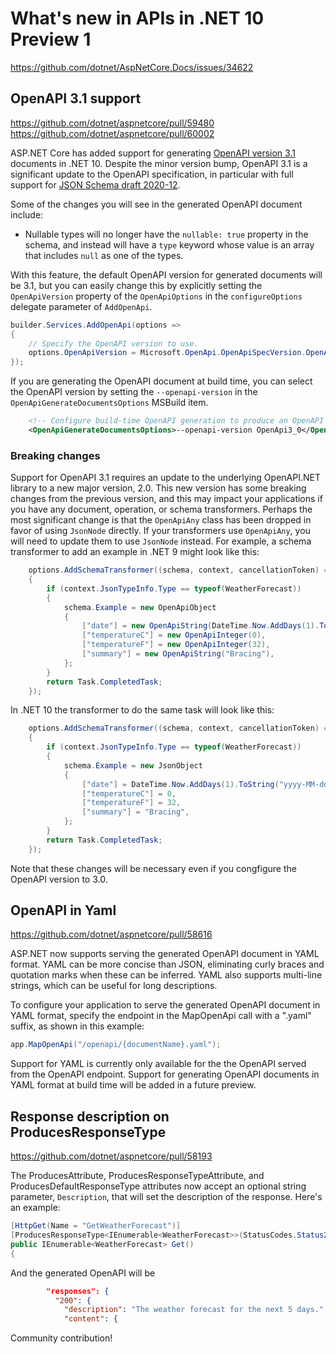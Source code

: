 # What's new in APIs in .NET 10 Preview 1

https://github.com/dotnet/AspNetCore.Docs/issues/34622

## OpenAPI 3.1 support

https://github.com/dotnet/aspnetcore/pull/59480
https://github.com/dotnet/aspnetcore/pull/60002

ASP.NET Core has added support for generating [OpenAPI version 3.1] documents in .NET 10.
Despite the minor version bump, OpenAPI 3.1 is a significant update to the OpenAPI specification,
in particular with full support for [JSON Schema draft 2020-12].

[OpenAPI version 3.1]: https://spec.openapis.org/oas/v3.1.1.html
[JSON Schema draft 2020-12]: https://json-schema.org/specification-links#2020-12

Some of the changes you will see in the generated OpenAPI document include:
- Nullable types will no longer have the `nullable: true` property in the schema, and instead will have a `type` keyword whose value is an array that includes `null` as one of the types.

With this feature, the default OpenAPI version for generated documents will be 3.1, but you can easily change this
by explicitly setting the `OpenApiVersion` property of the `OpenApiOptions` in the `configureOptions` delegate
parameter of `AddOpenApi`.

```csharp
builder.Services.AddOpenApi(options =>
{
    // Specify the OpenAPI version to use.
    options.OpenApiVersion = Microsoft.OpenApi.OpenApiSpecVersion.OpenApi3_0;
});
```

If you are generating the OpenAPI document at build time, you can select the OpenAPI version by setting the `--openapi-version` in the `OpenApiGenerateDocumentsOptions` MSBuild item.

```xml
    <!-- Configure build-time OpenAPI generation to produce an OpenAPI 3.0 document. -->
    <OpenApiGenerateDocumentsOptions>--openapi-version OpenApi3_0</OpenApiGenerateDocumentsOptions>
```

### Breaking changes

Support for OpenAPI 3.1 requires an update to the underlying OpenAPI.NET library to a new major version, 2.0.
This new version has some breaking changes from the previous version, and this may impact your applications
if you have any document, operation, or schema transformers.
Perhaps the most significant change is that the `OpenApiAny` class has been dropped in favor of using `JsonNode` directly.
If your transformers use `OpenApiAny`, you will need to update them to use `JsonNode` instead.
For example, a schema transformer to add an example in .NET 9 might look like this:

```csharp
    options.AddSchemaTransformer((schema, context, cancellationToken) =>
    {
        if (context.JsonTypeInfo.Type == typeof(WeatherForecast))
        {
            schema.Example = new OpenApiObject
            {
                ["date"] = new OpenApiString(DateTime.Now.AddDays(1).ToString("yyyy-MM-dd")),
                ["temperatureC"] = new OpenApiInteger(0),
                ["temperatureF"] = new OpenApiInteger(32),
                ["summary"] = new OpenApiString("Bracing"),
            };
        }
        return Task.CompletedTask;
    });
```

In .NET 10 the transformer to do the same task will look like this:

```csharp
    options.AddSchemaTransformer((schema, context, cancellationToken) =>
    {
        if (context.JsonTypeInfo.Type == typeof(WeatherForecast))
        {
            schema.Example = new JsonObject
            {
                ["date"] = DateTime.Now.AddDays(1).ToString("yyyy-MM-dd"),
                ["temperatureC"] = 0,
                ["temperatureF"] = 32,
                ["summary"] = "Bracing",
            };
        }
        return Task.CompletedTask;
    });
```

Note that these changes will be necessary even if you congfigure the OpenAPI version to 3.0.

<!-- We've eliminated the schema store and you can now create new schemas directly in the document. -->

## OpenAPI in Yaml

https://github.com/dotnet/aspnetcore/pull/58616

ASP.NET now supports serving the generated OpenAPI document in YAML format.
YAML can be more concise than JSON, eliminating curly braces and quotation marks when these can be inferred.
YAML also supports multi-line strings, which can be useful for long descriptions.

To configure your application to serve the generated OpenAPI document in YAML format,
specify the endpoint in the MapOpenApi call with a ".yaml" suffix, as shown in this example:

```csharp
app.MapOpenApi("/openapi/{documentName}.yaml");
```

Support for YAML is currently only available for the the OpenAPI served from the OpenAPI endpoint.
Support for generating OpenAPI documents in YAML format at build time will be added in a future preview.

## Response description on ProducesResponseType

https://github.com/dotnet/aspnetcore/pull/58193

The ProducesAttribute, ProducesResponseTypeAttribute, and ProducesDefaultResponseType attributes now accept an optional string parameter, `Description`, that will set the description of the response. Here's an example:

```csharp
[HttpGet(Name = "GetWeatherForecast")]
[ProducesResponseType<IEnumerable<WeatherForecast>>(StatusCodes.Status200OK, Description = "The weather forecast for the next 5 days.")]
public IEnumerable<WeatherForecast> Get()
{
```

And the generated OpenAPI will be

```json
        "responses": {
          "200": {
            "description": "The weather forecast for the next 5 days.",
            "content": {
```

Community contribution!

